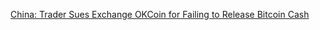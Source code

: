 [China: Trader Sues Exchange OKCoin for Failing to Release Bitcoin Cash](https://cointelegraph.com/news/china-trader-sues-exchange-okcoin-for-failing-to-release-bitcoin-cash)